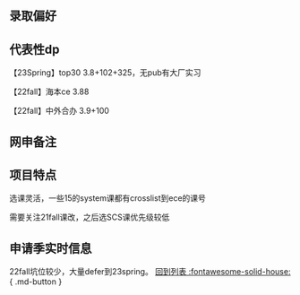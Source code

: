 ## 录取偏好

## 代表性dp
【23Spring】top30 3.8+102+325，无pub有大厂实习

【22fall】海本ce 3.88

【22fall】中外合办 3.9+100

## 网申备注

## 项目特点
选课灵活，一些15的system课都有crosslist到ece的课号

需要关注21fall课改，之后选SCS课优先级较低
## 申请季实时信息
22fall坑位较少，大量defer到23spring。
[回到列表 :fontawesome-solid-house:](选校梯度.md){ .md-button }
